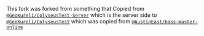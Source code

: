 This fork was forked from something that 
Copied from [`@GeoKureli/ColyseusTest-Server`](https://github.com/GeoKureli/ColyseusTest-Server)
which is the server side to [`@GeoKureli/ColyseusTest`](https://github.com/GeoKureli/ColyseusTest)
which was copied from [`@AustinEast/bass-master-online`](https://github.com/AustinEast/bass-master-online)
